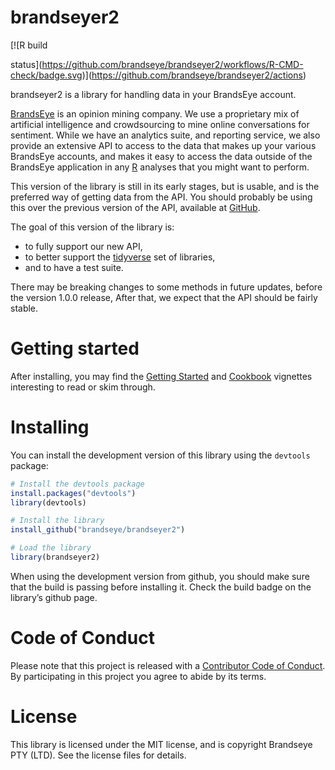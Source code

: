 
<!-- README.md is generated from README.Rmd. Please edit that file -->

# brandseyer2

<!-- badges: start --> [![R build
status](https://github.com/brandseye/brandseyer2/workflows/R-CMD-check/badge.svg)](https://github.com/brandseye/brandseyer2/actions)
<!-- badges: end -->

brandseyer2 is a library for handling data in your BrandsEye account.

[BrandsEye](http://www.brandseye.com) is an opinion mining company. We
use a proprietary mix of artificial intelligence and crowdsourcing to
mine online conversations for sentiment. While we have an analytics
suite, and reporting service, we also provide an extensive API to access
to the data that makes up your various BrandsEye accounts, and makes it
easy to access the data outside of the BrandsEye application in any
[R](http://www.r-project.org/) analyses that you might want to perform.

This version of the library is still in its early stages, but is usable,
and is the preferred way of getting data from the API. You should
probably be using this over the previous version of the API, available
at
[GitHub](https://github.com/brandseye/brandseyer "The original brandseyer library").

The goal of this version of the library is:

  - to fully support our new API,
  - to better support the [tidyverse](https://www.tidyverse.org/) set of
    libraries,
  - and to have a test suite.

There may be breaking changes to some methods in future updates, before
the version 1.0.0 release, After that, we expect that the API should be
fairly stable.

# Getting started

After installing, you may find the [Getting
Started](https://brandseye.github.io/brandseyer2/articles/brandseyer2.html)
and
[Cookbook](https://brandseye.github.io/brandseyer2/articles/cookbook.html)
vignettes interesting to read or skim through.

# Installing

You can install the development version of this library using the
`devtools` package:

``` r
# Install the devtools package
install.packages("devtools")
library(devtools)

# Install the library
install_github("brandseye/brandseyer2")

# Load the library
library(brandseyer2)
```

When using the development version from github, you should make sure
that the build is passing before installing it. Check the build badge on
the library’s github page.

# Code of Conduct

Please note that this project is released with a [Contributor Code of
Conduct](CODE_OF_CONDUCT.md). By participating in this project you agree
to abide by its terms.

# License

This library is licensed under the MIT license, and is copyright
Brandseye PTY (LTD). See the license files for details.
